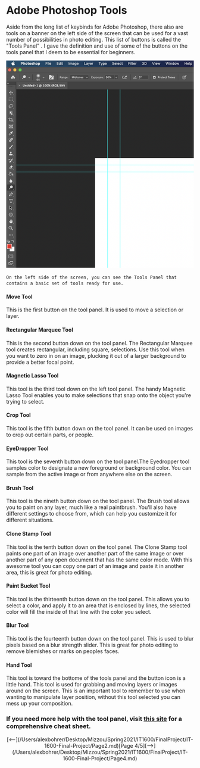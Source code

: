 # Adobe Photoshop Tools

Aside from the long list of keybinds for Adobe Photoshop, there also are tools on a banner on the left side of the screen that can be used for a vast number of possibilities in photo editing. This list of buttons is called the "Tools Panel" . I gave the definition and use of some of the buttons on the tools panel that I deem to be essential for beginners. 

![photoshoptools](pTools.png)


	On the left side of the screen, you can see the Tools Panel that contains a basic set of tools ready for use. 
#### Move Tool
This is the first button on the tool panel. It is used to move a selection or layer.
#### Rectangular Marquee Tool
This is the second button down on the tool panel. The Rectangular Marquee tool creates rectangular, including square, selections. Use this tool when you want to zero in on an image, plucking it out of a larger background to provide a better focal point.
#### Magnetic Lasso Tool
This tool is the third tool down on the left tool panel. The handy Magnetic Lasso Tool enables you to make selections that snap onto the object you're trying to select.
#### Crop Tool
This tool is the fifth button down on the tool panel. It can be used on images to crop out certain parts, or people. 
#### EyeDropper Tool 
This tool is the seventh button down on the tool panel.The Eyedropper tool samples color to designate a new foreground or background color. You can sample from the active image or from anywhere else on the screen.
#### Brush Tool 
This tool is the nineth button down on the tool panel. The Brush tool allows you to paint on any layer, much like a real paintbrush. You'll also have different settings to choose from, which can help you customize it for different situations.
#### Clone Stamp Tool 
This tool is the tenth button down on the tool panel. The Clone Stamp tool paints one part of an image over another part of the same image or over another part of any open document that has the same color mode. With this awesome tool you can copy one part of an image and paste it in another area, this is great for photo editing. 
#### Paint Bucket Tool 
This tool is the thirteenth button down on the tool panel. This allows you to select a color, and apply it to an area that is enclosed by lines, the selected color will fill the inside of that line with the color you select. 
#### Blur Tool 
This tool is the fourteenth button down on the tool panel. This is used to blur pixels based on a blur strength slider. This is great for photo editing to remove blemishes or marks on peoples faces. 
#### Hand Tool
This tool is toward the bottome of the tools panel and the button icon is a little hand. This tool is used for grabbing and moving layers or images around on the screen. This is an important tool to remember to use when wanting to manipulate layer position, without this tool selected you can mess up your composition. 




### If you need more help with the tool panel, visit [this site](https://www.photoshop-bootcamp.com/free-printable-photoshop-toolbar-poster/) for a comprehensive cheat sheet. 



<p style="text-align:center;"> [<--](/Users/alexbohrer/Desktop/Mizzou/Spring2021/IT1600/FinalProject/IT-1600-Final-Project/Page2.md)[Page 4/5][-->](/Users/alexbohrer/Desktop/Mizzou/Spring2021/IT1600/FinalProject/IT-1600-Final-Project/Page4.md)
